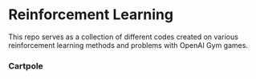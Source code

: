 # Reinforcement Learning

This repo serves as a collection of different codes created on various reinforcement learning
methods and problems with OpenAI Gym games.

### Cartpole

